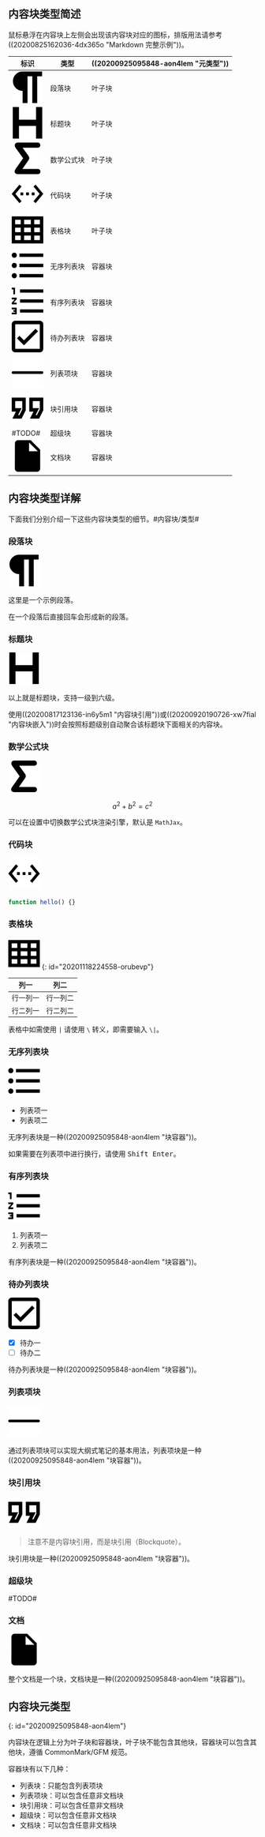 ## 内容块类型简述

鼠标悬浮在内容块上左侧会出现该内容块对应的图标，排版用法请参考 ((20200825162036-4dx365o "Markdown 完整示例"))。

| 标识                                       | 类型          | ((20200925095848-aon4lem "元类型")) |
| -------------------------------------------- | --------------- | -------------------------------------- |
| ![paragraph](assets/paragraph.svg)           | 段落块       | 叶子块                              |
| ![heading](assets/heading.svg)               | 标题块       | 叶子块                              |
| ![math-block](assets/math-block.svg)         | 数学公式块 | 叶子块                              |
| ![code-block](assets/code-block.svg)         | 代码块       | 叶子块                              |
| ![table](assets/table.svg)                   | 表格块       | 叶子块                              |
| ![unordered-list](assets/unordered-list.svg) | 无序列表块 | 容器块                              |
| ![ordered-list](assets/ordered-list.svg)     | 有序列表块 | 容器块                              |
| ![task-list](assets/task-list.svg)           | 待办列表块 | 容器块                              |
| ![list-item](assets/list-item.svg)           | 列表项块    | 容器块                              |
| ![blockquote](assets/blockquote.svg)         | 块引用块    | 容器块                              |
| #TODO#                                       | 超级块       | 容器块                              |
| ![doc](assets/doc.svg)                       | 文档块       | 容器块                              |

## 内容块类型详解

下面我们分别介绍一下这些内容块类型的细节。#内容块/类型#

### 段落块

![paragraph](assets/paragraph.svg)

这里是一个示例段落。

在一个段落后直接回车会形成新的段落。

### 标题块

![heading](assets/heading.svg)

以上就是标题块，支持一级到六级。

使用((20200817123136-in6y5m1 "内容块引用"))或((20200920190726-xw7fial "内容块嵌入"))时会按照标题级别自动聚合该标题块下面相关的内容块。

### 数学公式块

![math-block](assets/math-block.svg)

$$
a^2 + b^2 = c^2
$$

可以在设置中切换数学公式块渲染引擎，默认是 `MathJax`。

### 代码块

![code-block](assets/code-block.svg)

```js
function hello() {}
```

### 表格块

![table](assets/table.svg)
{: id="20201118224558-orubevp"}

| 列一       | 列二       |
| ------------ | ------------ |
| 行一列一 | 行一列二 |
| 行二列一 | 行二列二 |

表格中如需使用 `|` 请使用 `\` 转义，即需要输入 `\|`。

### 无序列表块

![unordered-list](assets/unordered-list.svg)

* 列表项一
* 列表项二

无序列表块是一种((20200925095848-aon4lem "块容器"))。

如果需要在列表项中进行换行，请使用 <kbd>Shift Enter</kbd>。

### 有序列表块

![ordered-list](assets/ordered-list.svg)

1. 列表项一
2. 列表项二

有序列表块是一种((20200925095848-aon4lem "块容器"))。

### 待办列表块

![task-list](assets/task-list.svg)

- [X] 待办一
- [ ] 待办二

待办列表块是一种((20200925095848-aon4lem "块容器"))。

### 列表项块

![list-item](assets/list-item.svg)

通过列表项块可以实现大纲式笔记的基本用法，列表项块是一种((20200925095848-aon4lem "块容器"))。

### 块引用块

![blockquote](assets/blockquote.svg)

> 注意不是内容块引用，而是块引用（Blockquote）。

块引用块是一种((20200925095848-aon4lem "块容器"))。

### 超级块

#TODO#

### 文档

![doc](assets/doc.svg)

整个文档是一个块，文档块是一种((20200925095848-aon4lem "块容器"))。

## 内容块元类型
{: id="20200925095848-aon4lem"}

内容块在逻辑上分为叶子块和容器块，叶子块不能包含其他块，容器块可以包含其他块，遵循 CommonMark/GFM 规范。

容器块有以下几种：

* 列表块：只能包含列表项块
* 列表项块：可以包含任意非文档块
* 块引用块：可以包含任意非文档块
* 超级块：可以包含任意非文档块
* 文档块：可以包含任意非文档块
